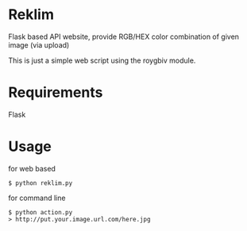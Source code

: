 Reklim
======

Flask based API website, provide RGB/HEX color combination of given image (via upload)

This is just a simple web script using the roygbiv module.

Requirements
============

Flask

Usage
=====

for web based

    $ python reklim.py

for command line

    $ python action.py
    > http://put.your.image.url.com/here.jpg
